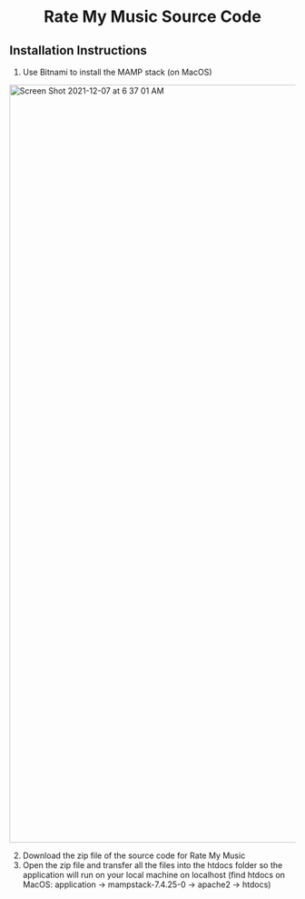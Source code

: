 # <h1 align="center">Rate My Music Source Code </h1>

## Installation Instructions
1) Use Bitnami to install the MAMP stack (on MacOS)
<img width="1334" alt="Screen Shot 2021-12-07 at 6 37 01 AM" src="https://user-images.githubusercontent.com/90287606/145031841-16766fa2-1329-40ea-b9c6-2fe3824d81d7.png">

2) Download the zip file of the source code for Rate My Music
3) Open the zip file and transfer all the files into the htdocs folder so the application will run on your local machine on localhost (find htdocs on MacOS: application &#8594; mampstack-7.4.25-0 &#8594; apache2 &#8594; htdocs)


